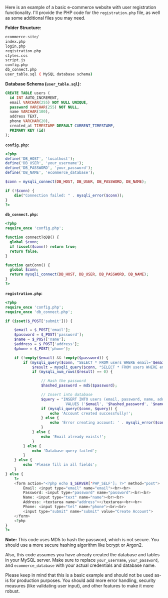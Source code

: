 Here is an example of a basic e-commerce website with user registration functionality. I'll provide the PHP code for the `registration.php` file, as well as some additional files you may need.

**Folder Structure:**
```bash
ecommerce-site/
index.php
login.php
registration.php
styles.css
script.js
config.php
db_connect.php
user_table.sql ( MySQL database schema)
```

**Database Schema (`user_table.sql`):**
```sql
CREATE TABLE users (
  id INT AUTO_INCREMENT,
  email VARCHAR(255) NOT NULL UNIQUE,
  password VARCHAR(255) NOT NULL,
  name VARCHAR(100),
  address TEXT,
  phone VARCHAR(20),
  created_at TIMESTAMP DEFAULT CURRENT_TIMESTAMP,
  PRIMARY KEY (id)
);
```

**`config.php`:**
```php
<?php
define('DB_HOST', 'localhost');
define('DB_USER', 'your_username');
define('DB_PASSWORD', 'your_password');
define('DB_NAME', 'ecommerce_database');

$conn = mysqli_connect(DB_HOST, DB_USER, DB_PASSWORD, DB_NAME);

if (!$conn) {
    die("Connection failed: " . mysqli_error($conn));
}
?>
```

**`db_connect.php`:**
```php
<?php
require_once 'config.php';

function connectToDB() {
  global $conn;
  if (isset($conn)) return true;
  return false;
}

function getConn() {
  global $conn;
  return mysqli_connect(DB_HOST, DB_USER, DB_PASSWORD, DB_NAME);
}
?>
```

**`registration.php`:**
```php
<?php
require_once 'config.php';
require_once 'db_connect.php';

if (isset($_POST['submit'])) {

    $email = $_POST['email'];
    $password = $_POST['password'];
    $name = $_POST['name'];
    $address = $_POST['address'];
    $phone = $_POST['phone'];

    if (!empty($email) && !empty($password)) {
        if (mysqli_query($conn, "SELECT * FROM users WHERE email='$email'")) {
            $result = mysqli_query($conn, "SELECT * FROM users WHERE email='$email'");
            if (mysqli_num_rows($result) == 0) {

                // Hash the password
                $hashed_password = md5($password);

                // Insert into database
                $query = "INSERT INTO users (email, password, name, address, phone)
                           VALUES ('$email', '$hashed_password', '$name', '$address', '$phone')";
                if (mysqli_query($conn, $query)) {
                    echo 'Account created successfully!';
                } else {
                    echo 'Error creating account: ' . mysqli_error($conn);
                }
            } else {
                echo 'Email already exists!';
            }
        } else {
            echo 'Database query failed';
        }
    } else {
        echo 'Please fill in all fields';
    }
} else {
    ?>
    <form action="<?php echo $_SERVER['PHP_SELF']; ?>" method="post">
        Email: <input type="email" name="email"><br><br>
        Password: <input type="password" name="password"><br><br>
        Name: <input type="text" name="name"><br><br>
        Address: <textarea name="address"></textarea><br><br>
        Phone: <input type="tel" name="phone"><br><br>
        <input type="submit" name="submit" value="Create Account">
    </form>
    <?php
}
?>
```

**Note:** This code uses MD5 to hash the password, which is not secure. You should use a more secure hashing algorithm like bcrypt or Argon2.

Also, this code assumes you have already created the database and tables in your MySQL server. Make sure to replace `your_username`, `your_password`, and `ecommerce_database` with your actual credentials and database name.

Please keep in mind that this is a basic example and should not be used as-is for production purposes. You should add more error handling, security measures (like validating user input), and other features to make it more robust.
